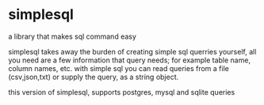 # simplesql
a library that makes sql command easy

simplesql takes away the burden of creating simple sql querries yourself,
all you need are a few information that query needs; for example table name,
column names, etc.
with simple sql you can read queries from a file (csv,json,txt) or supply the query,
as a string object.

this version of simplesql, supports postgres, mysql and sqlite queries
